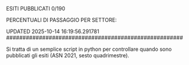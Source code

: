 ESITI PUBBLICATI 0/190 

PERCENTUALI DI PASSAGGIO PER SETTORE:

UPDATED 2025-10-14 16:19:56.291781
###################################################### 

Si tratta di un semplice script in python per controllare quando sono pubblicati gli esiti (ASN 2021, sesto quadrimestre).

